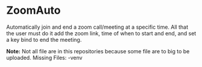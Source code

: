# ZoomAuto
Automatically join and end a zoom call/meeting at a specific time. All that the user must do it add the zoom link, time of when to start and end, and set a key bind to end the
meeting.

**Note:**
Not all file are in this repositories because some file are to big to be uploaded.
Missing Files: 
-venv
